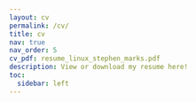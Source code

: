 ```yaml
---
layout: cv
permalink: /cv/
title: cv
nav: true
nav_order: 5
cv_pdf: resume_linux_stephen_marks.pdf
description: View or download my resume here!
toc:
  sidebar: left
---
```

